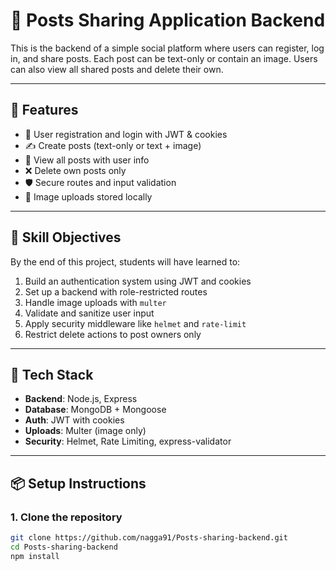 # 📝 Posts Sharing Application Backend

This is the backend of a simple social platform where users can register, log in, and share posts. Each post can be text-only or contain an image. Users can also view all shared posts and delete their own.

---

## 🚀 Features

- 🔐 User registration and login with JWT & cookies
- ✍️ Create posts (text-only or text + image)
- 📃 View all posts with user info
- ❌ Delete own posts only
- 🛡 Secure routes and input validation
- 📂 Image uploads stored locally

---

## 🎯 Skill Objectives

By the end of this project, students will have learned to:

1. Build an authentication system using JWT and cookies
2. Set up a backend with role-restricted routes
3. Handle image uploads with `multer`
4. Validate and sanitize user input
5. Apply security middleware like `helmet` and `rate-limit`
6. Restrict delete actions to post owners only

---

## 🧱 Tech Stack

- **Backend**: Node.js, Express
- **Database**: MongoDB + Mongoose
- **Auth**: JWT with cookies
- **Uploads**: Multer (image only)
- **Security**: Helmet, Rate Limiting, express-validator

---

## 📦 Setup Instructions

### 1. Clone the repository

```bash
git clone https://github.com/nagga91/Posts-sharing-backend.git
cd Posts-sharing-backend
npm install
